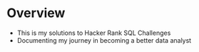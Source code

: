 # Overview
* This is my solutions to Hacker Rank SQL Challenges
* Documenting my journey in becoming a better data analyst
